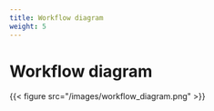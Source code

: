 ```yaml
---
title: Workflow diagram
weight: 5
---
```


# Workflow diagram

{{< figure src="/images/workflow_diagram.png" >}}
